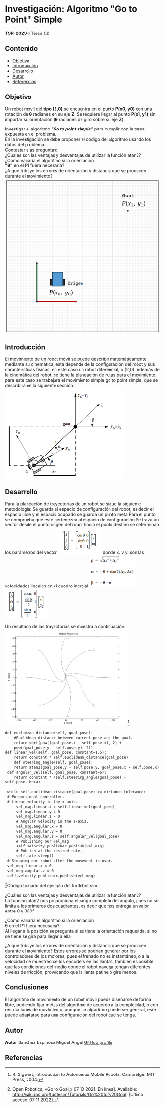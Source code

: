 ﻿#  Investigación: Algoritmo "Go to Point" Simple
 **TSR-2023-I** Tarea *02* 

## Contenido

- [Objetivo](#objetivo)
- [Introducción](#introduccion)
- [Desarrollo](#desarrollo)
- [Autor](#autor)
- [Referencias](#referencias)

## Objetivo
Un robot móvil del **tipo (2,0)** se encuentra en el punto **P(x0, y0)** con una rotación de **θ** radianes en su eje **Z**. Se requiere llegar al punto **P(x1, y1)** sin importar su orientación (**θ** radianes de giro sobre su eje **Z**).  
  
Investigar el algoritmo _"_**_Go to point simple_**_"_ para cumplir con la tarea expuesta en el problema.  
En la investigación se debe proponer el código del algoritmo usando los datos del problema.  
Contestar a as preguntas:  
¿Cuales son las ventajas y desventajas de utilizar la función atan2?  
¿Cómo variaría el algoritmo si la orientación  
**"θ"** en el P1 fuera necesaria?  
¿A que tribuye los errores de orientación y distancia que se producen durante el movimiento?
![Vista superior del diagrama del problema](images/robottop.png)

## Introducción
El movimiento de un robot móvil se puede describir matemáticamente mediante su cinemática, esta depende de la configuración del robot y sus características físicas, en este caso un robot diferencial, o (2,0). Además de la cinemática del robot, se tiene la planeación de rutas para el movimiento, para este caso se trabajará el movimiento simple go to point simple, que se describirá en la siguiente sección.
![Diagrama del problema](images/robot.png)



## Desarrollo
Para la planeación de trayectorias de un robot se sigue la siguiente metodología:
Se guarda el espacio de configuración del robot, es decir el espacio libre y el espacio ocupado
se guarda un punto meta
Para el punto se comprueba que este pertenezca al espacio de configuración
Se traza un vector desde el punto origen del robot hacia el punto destino
se determinan los parámetros del vector
![Cinemática del robot](images/imagen1.png)
donde x. y y. son las velocidades lineales en el cuadro inercial
![Transformaciones lineales](images/imagen2.png)
![Descripción del robot en el nuevo marco de referencia](images/imagen3.png)

Un resultado de las trayectorias se muestra a continuación:
![Trayectorias del algoritmo](images/paths.png)
[^1]
```
def euclidean_distance(self, goal_pose):
	#Euclidean distance between current pose and the goal.	
	return sqrt(pow((goal_pose.x - self.pose.x), 2) + 
	pow((goal_pose.y - self.pose.y), 2))
def linear_vel(self, goal_pose, constant=1.5):
	return constant * self.euclidean_distance(goal_pose)
	def steering_angle(self, goal_pose):
	return atan2(goal_pose.y - self.pose.y, goal_pose.x - self.pose.x)
 def angular_vel(self, goal_pose, constant=6):
	return constant * (self.steering_angle(goal_pose) - self.pose.theta)

 while self.euclidean_distance(goal_pose) >= distance_tolerance:
 # Porportional controller.
 # Linear velocity in the x-axis.
	 vel_msg.linear.x = self.linear_vel(goal_pose)
	 vel_msg.linear.y = 0
	 vel_msg.linear.z = 0
	 # Angular velocity in the z-axis.
	 vel_msg.angular.x = 0
	 vel_msg.angular.y = 0
	 vel_msg.angular.z = self.angular_vel(goal_pose)
	 # Publishing our vel_msg
	 self.velocity_publisher.publish(vel_msg)
	 # Publish at the desired rate.
	 self.rate.sleep()
 # Stopping our robot after the movement is over.
 vel_msg.linear.x = 0
 vel_msg.angular.z = 0
 self.velocity_publisher.publish(vel_msg)
``` 
[^2]Código tomado del ejemplo del turtlebot sim.

¿Cuáles son las ventajas y desventajas de utilizar la función atan2?  
La función atan2 nos proporciona el rango completo del ángulo, pues no se limita a los primeros dos cuadrantes, es decir que nos entrega un valor entre 0 y 360°

¿Cómo variaría el algoritmo si la orientación  
θ en el P1 fuera necesaria?  
Al llegar a la posición se pregunta si se tiene la orientación requerida, si no se tiene se gira para llegar a ella

¿A que tribuye los errores de orientación y distancia que se producen durante el movimiento?
Estos errores se podrían generar por los controladores de los motores, pues el frenado no es   instantáneo, o a la velocidad de muestreo de los encoders en las llantas, también es posible que las condiciones del medio donde el robot navega tengan   diferentes niveles de fricción, provocando que la llanta patine o gire menos.

## Conclusiones
El algoritmo de movimiento de un robot móvil puede diseñarse de forma libre, pudiendo fijar metas del algoritmo de acuerdo a la complejidad, o   con restricciones de movimiento, aunque un algoritmo puede ser general, este puede adaptarse para una configuración del robot que se tenga.
 

## Autor


**Autor** Sanchez Espinosa Miguel Angel [GitHub profile](https://github.com/MigSE)



## Referencias


[^1]: R. Sigwart, introduction to Autonomus Mobile Robots, Cambridge: MIT Press, 2004.

[^2]: Open Robotics, «Go to Goal,» 07 10 2021. En línea]. Available: http://wiki.ros.org/turtlesim/Tutorials/Go%20to%20Goal. [Último acceso: 07 11 2022].
